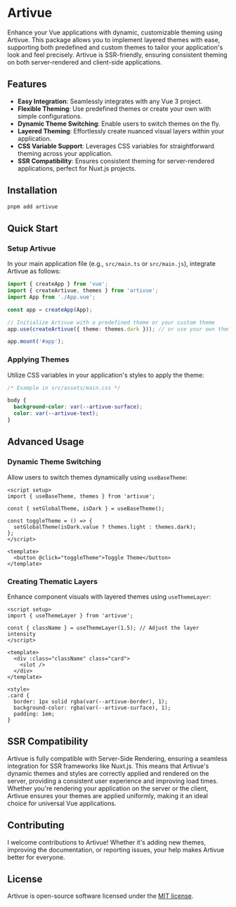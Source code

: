 # Artivue

Enhance your Vue applications with dynamic, customizable theming using Artivue. This package allows you to implement layered themes with ease, supporting both predefined and custom themes to tailor your application's look and feel precisely. Artivue is SSR-friendly, ensuring consistent theming on both server-rendered and client-side applications.

## Features

- **Easy Integration**: Seamlessly integrates with any Vue 3 project.
- **Flexible Theming**: Use predefined themes or create your own with simple configurations.
- **Dynamic Theme Switching**: Enable users to switch themes on the fly.
- **Layered Theming**: Effortlessly create nuanced visual layers within your application.
- **CSS Variable Support**: Leverages CSS variables for straightforward theming across your application.
- **SSR Compatibility**: Ensures consistent theming for server-rendered applications, perfect for Nuxt.js projects.

## Installation

```bash
pnpm add artivue
```

## Quick Start

### Setup Artivue

In your main application file (e.g., `src/main.ts` or `src/main.js`), integrate Artivue as follows:

```typescript
import { createApp } from 'vue';
import { createArtivue, themes } from 'artivue';
import App from './App.vue';

const app = createApp(App);

// Initialize Artivue with a predefined theme or your custom theme
app.use(createArtivue({ theme: themes.dark })); // or use your own theme object

app.mount('#app');
```

### Applying Themes

Utilize CSS variables in your application's styles to apply the theme:

```css
/* Example in src/assets/main.css */

body {
  background-color: var(--artivue-surface);
  color: var(--artivue-text);
}
```

## Advanced Usage

### Dynamic Theme Switching

Allow users to switch themes dynamically using `useBaseTheme`:

```vue
<script setup>
import { useBaseTheme, themes } from 'artivue';

const { setGlobalTheme, isDark } = useBaseTheme();

const toggleTheme = () => {
  setGlobalTheme(isDark.value ? themes.light : themes.dark);
};
</script>

<template>
  <button @click="toggleTheme">Toggle Theme</button>
</template>
```

### Creating Thematic Layers

Enhance component visuals with layered themes using `useThemeLayer`:

```vue
<script setup>
import { useThemeLayer } from 'artivue';

const { className } = useThemeLayer(1.5); // Adjust the layer intensity
</script>

<template>
  <div :class="className" class="card">
    <slot />
  </div>
</template>

<style>
.card {
  border: 1px solid rgba(var(--artivue-border), 1);
  background-color: rgba(var(--artivue-surface), 1);
  padding: 1em;
}
```

## SSR Compatibility

Artivue is fully compatible with Server-Side Rendering, ensuring a seamless integration for SSR frameworks like Nuxt.js. This means that Artivue's dynamic themes and styles are correctly applied and rendered on the server, providing a consistent user experience and improving load times. Whether you're rendering your application on the server or the client, Artivue ensures your themes are applied uniformly, making it an ideal choice for universal Vue applications.

## Contributing

I welcome contributions to Artivue! Whether it's adding new themes, improving the documentation, or reporting issues, your help makes Artivue better for everyone.

## License

Artivue is open-source software licensed under the [MIT license](LICENSE).
